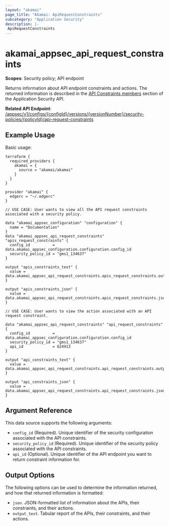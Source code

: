 ```yaml
---
layout: "akamai"
page_title: "Akamai: ApiRequestConstraints"
subcategory: "Application Security"
description: |-
 ApiRequestConstraints
---
```


# akamai_appsec_api_request_constraints

**Scopes**: Security policy; API endpoint

Returns information about API endpoint constraints and actions. The returned information is described in the [API Constraints members](https://developer.akamai.com/api/cloud_security/application_security/v1.html#getapirequestconstraints) section of the Application Security API.

**Related API Endpoint**: [/appsec/v1/configs/{configId}/versions/{versionNumber}/security-policies/{policyId}/api-request-constraints](https://techdocs.akamai.com/application-security/reference/get-api-request-constraints)

## Example Usage

Basic usage:

```
terraform {
  required_providers {
    akamai = {
      source = "akamai/akamai"
    }
  }
}

provider "akamai" {
  edgerc = "~/.edgerc"
}

// USE CASE: User wants to view all the API request constraints associated with a security policy.

data "akamai_appsec_configuration" "configuration" {
  name = "Documentation"
}
data "akamai_appsec_api_request_constraints" "apis_request_constraints" {
  config_id          = data.akamai_appsec_configuration.configuration.config_id
  security_policy_id = "gms1_134637"
}

output "apis_constraints_text" {
  value = data.akamai_appsec_api_request_constraints.apis_request_constraints.output_text
}

output "apis_constraints_json" {
  value = data.akamai_appsec_api_request_constraints.apis_request_constraints.json
}

// USE CASE: User wants to view the action associated with an API request constraint.

data "akamai_appsec_api_request_constraints" "api_request_constraints" {
  config_id          = data.akamai_appsec_configuration.configuration.config_id
  security_policy_id = "gms1_134637"
  api_id             = 624913
}

output "api_constraints_text" {
  value = data.akamai_appsec_api_request_constraints.api_request_constraints.output_text
}

output "api_constraints_json" {
  value = data.akamai_appsec_api_request_constraints.api_request_constraints.json
}
```

## Argument Reference

This data source supports the following arguments:

- `config_id` (Required). Unique identifier of the security configuration associated with the API constraints.
- `security_policy_id` (Required). Unique identifier of the security policy associated with the API constraints.
- `api_id` (Optional). Unique identifier of the API endpoint you want to return constraint information for.

## Output Options

The following options can be used to determine the information returned, and how that returned information is formatted:

- `json`. JSON-formatted list of information about the APIs, their constraints, and their actions.
- `output_text`. Tabular report of the APIs, their constraints, and their actions.
